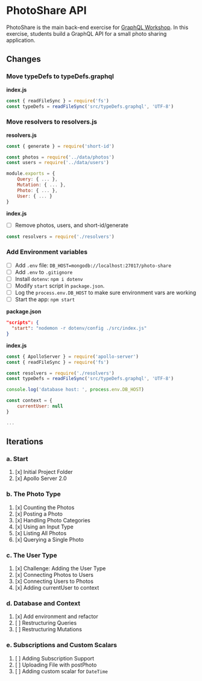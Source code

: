 PhotoShare API
===============
PhotoShare is the main back-end exercise for [GraphQL Workshop](https://www.graphqlworkshop.com). In this exercise, students build a GraphQL API for a small photo sharing application.

Changes
---------------

### Move typeDefs to typeDefs.graphql

__index.js__
```javascript
const { readFileSync } = require('fs')
const typeDefs = readFileSync('src/typeDefs.graphql', 'UTF-8')
```

### Move resolvers to resolvers.js

__resolvers.js__
```javascript
const { generate } = require('short-id')

const photos = require('../data/photos')
const users = require('../data/users')

module.exports = {
    Query: { ... },
    Mutation: { ... },
    Photo: { ... },
    User: { ... }
}
```

__index.js__
* [ ] Remove photos, users, and short-id/generate
```javascript
const resolvers = require('./resolvers')
```

### Add Environment variables

* [ ] Add `.env` file: `DB_HOST=mongodb://localhost:27017/photo-share`
* [ ] Add `.env` to `.gitignore`
* [ ] Install `dotenv`: `npm i dotenv`
* [ ] Modify `start` script in `package.json`.
* [ ] Log the `process.env.DB_HOST` to make sure environment vars are working
* [ ] Start the app: `npm start`

__package.json__
```json
"scripts": {
  "start": "nodemon -r dotenv/config ./src/index.js"
}
```

__index.js__
```javascript
const { ApolloServer } = require('apollo-server')
const { readFileSync } = require('fs')

const resolvers = require('./resolvers')
const typeDefs = readFileSync('src/typeDefs.graphql', 'UTF-8')

console.log('database host: ', process.env.DB_HOST)

const context = {
    currentUser: null
}

...

```

Iterations
---------------

### a. Start

1. [x] Initial Project Folder
2. [x] Apollo Server 2.0

### b. The Photo Type

1. [x] Counting the Photos 
2. [x] Posting a Photo 
3. [x] Handling Photo Categories 
4. [x] Using an Input Type 
5. [x] Listing All Photos 
6. [x] Querying a Single Photo 

### c. The User Type

1. [x] Challenge: Adding the User Type
2. [x] Connecting Photos to Users
3. [x] Connecting Users to Photos
4. [x] Adding currentUser to context

### d. Database and Context

1. [x] Add environment and refactor
2. [ ] Restructuring Queries
3. [ ] Restructuring Mutations

### e. Subscriptions and Custom Scalars

1. [ ] Adding Subscription Support 
2. [ ] Uploading File with postPhoto 
3. [ ] Adding custom scalar for `DateTime`
